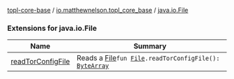 [topl-core-base](../../index.md) / [io.matthewnelson.topl_core_base](../index.md) / [java.io.File](./index.md)

### Extensions for java.io.File

| Name | Summary |
|---|---|
| [readTorConfigFile](read-tor-config-file.md) | Reads a [File](https://docs.oracle.com/javase/6/docs/api/java/io/File.html)`fun `[`File`](https://docs.oracle.com/javase/6/docs/api/java/io/File.html)`.readTorConfigFile(): `[`ByteArray`](https://kotlinlang.org/api/latest/jvm/stdlib/kotlin/-byte-array/index.html) |
